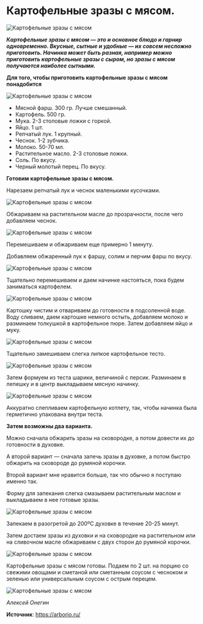 # Картофельные зразы с мясом.

![Картофельные зразы с мясом](/images/Kulinar/Second/kartofel-zrazy-myaso_1.jpg 'Картофельные зразы с мясом')

_**Картофельные зразы с мясом — это и основное блюдо и гарнир одновременно. Вкусные, сытные и удобные — их совсем несложно приготовить. Начинка может быть разная, например можно приготовить картофельные зразы с сыром, но зразы с мясом получаются наиболее сытными.**_

**Для того, чтобы приготовить картофельные зразы с мясом понадобится**

![Картофельные зразы с мясом](/images/Kulinar/Second/kartofel-zrazy-myaso_2.jpg 'Картофельные зразы с мясом')

- Мясной фарш. 300 гр. Лучше смешанный.
- Картофель. 500 гр.
- Мука. 2-3 столовые ложки с горкой.
- Яйцо. 1 шт.
- Репчатый лук. 1 крупный.
- Чеснок. 1-2 зубчика.
- Молоко. 50-70 мл.
- Растительное масло. 2-3 столовые ложки.
- Соль. По вкусу.
- Черный молотый перец. По вкусу.

**Готовим картофельные зразы с мясом.**

Нарезаем репчатый лук и чеснок  маленькими кусочками.

![Картофельные зразы с мясом](/images/Kulinar/Second/kartofel-zrazy-myaso_3.jpg 'Картофельные зразы с мясом')

Обжариваем на растительном масле до прозрачности, после чего добавляем чеснок.

![Картофельные зразы с мясом](/images/Kulinar/Second/kartofel-zrazy-myaso_4.jpg 'Картофельные зразы с мясом')

Перемешиваем и обжариваем еще примерно 1 минуту.

Добавляем обжаренный лук к фаршу, солим и перчим фарш по вкусу.

![Картофельные зразы с мясом](/images/Kulinar/Second/kartofel-zrazy-myaso_5.jpg 'Картофельные зразы с мясом')

Тщательно перемешиваем и даем начинке настояться, пока будем заниматься картофелем.

![Картофельные зразы с мясом](/images/Kulinar/Second/kartofel-zrazy-myaso_6.jpg 'Картофельные зразы с мясом')

Картошку чистим и отвариваем до готовности в подсоленной воде. Воду сливаем, даем картошке немного остыть, добавляем молоко и разминаем толкушкой  в картофельное пюре.  Затем добавляем яйцо и муку.

![Картофельные зразы с мясом](/images/Kulinar/Second/kartofel-zrazy-myaso_7.jpg 'Картофельные зразы с мясом')

Тщательно замешиваем слегка липкое картофельное тесто.

![Картофельные зразы с мясом](/images/Kulinar/Second/kartofel-zrazy-myaso_8.jpg 'Картофельные зразы с мясом')

Затем формуем из теста шарики, величиной с персик. Разминаем в лепешку и в центр выкладываем мясную начинку.

![Картофельные зразы с мясом](/images/Kulinar/Second/kartofel-zrazy-myaso_9.jpg 'Картофельные зразы с мясом')

Аккуратно слепливаем картофельную котлету, так, чтобы начинка была герметично упакована внутри теста.

**Затем возможны два варианта.**

Можно сначала обжарить зразы на сковородке, а потом довести их до готовности в духовке.

А второй вариант — сначала запечь зразы в духовке, а потом быстро обжарить на сковороде до румяной корочки.

Второй вариант мне нравится больше, так что обычно я поступаю именно так.

Форму для запекания слегка смазываем растительным маслом и выкладываем в нее готовые зразы.

![Картофельные зразы с мясом](/images/Kulinar/Second/kartofel-zrazy-myaso_10.jpg 'Картофельные зразы с мясом')

Запекаем в разогретой до 200ºС духовке в течение 20-25 минут.

Затем достаем зразы из духовки и на сковородке на растительном или на сливочном масле обжариваем с двух сторон до румяной корочки.

![Картофельные зразы с мясом](/images/Kulinar/Second/kartofel-zrazy-myaso_11.jpg 'Картофельные зразы с мясом')

Картофельные зразы с мясом готовы. Подаем по 2 шт. на порцию со свежими овощами и сметаной или сметанным соусом с чесноком и зеленью или универсальным соусом с острым перецем.

![Картофельные зразы с мясом](/images/Kulinar/Second/kartofel-zrazy-myaso_12.jpg 'Картофельные зразы с мясом')

_Алексей Онегин_

**Источник**: https://arborio.ru/
